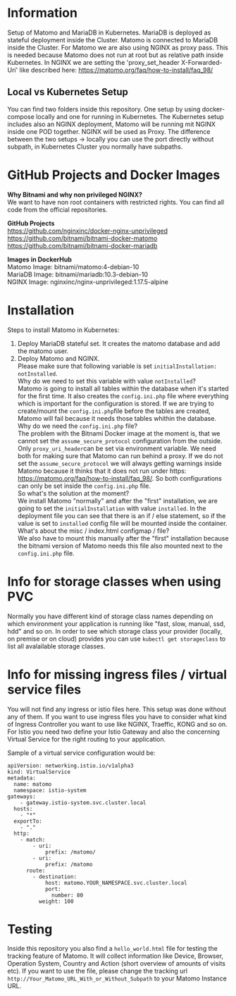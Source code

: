 # Information

Setup of Matomo and MariaDB in Kubernetes. MariaDB is deployed as stateful deployment inside the Cluster. Matomo is connected to MariaDB inside the Cluster. For Matomo we are also using NGINX as proxy pass. This is needed because Matomo does not run at root but as relative path inside Kubernetes. In NGINX we are setting the 'proxy_set_header X-Forwarded-Uri' like described here: https://matomo.org/faq/how-to-install/faq_98/

## Local vs Kubernetes Setup

You can find two folders inside this repository. One setup by using docker-compose locally and one for running in Kubernetes. The Kubernetes setup includes also an NGINX deployment, Matomo will be running mit NGINX inside one POD together. NGINX will be used as Proxy. The difference between the two setups -> locally you can use the port directly without subpath, in Kubernetes Cluster you normally have subpaths. 


# GitHub Projects and Docker Images 

<b> Why Bitnami and why non privileged NGINX? </b>  
We want to have non root containers with restricted rights. You can find all code from the official repositories.

<b> GitHub Projects </b>   
https://github.com/nginxinc/docker-nginx-unprivileged
https://github.com/bitnami/bitnami-docker-matomo
https://github.com/bitnami/bitnami-docker-mariadb

<b> Images in DockerHub </b>   
Matomo Image: bitnami/matomo:4-debian-10  
MariaDB Image: bitnami/mariadb:10.3-debian-10  
NGINX Image: nginxinc/nginx-unprivileged:1.17.5-alpine


# Installation

Steps to install Matomo in Kubernetes:
1. Deploy MariaDB stateful set. It creates the matomo database and add the matomo user. 
2. Deploy Matomo and NGINX.  
   Please make sure that following variable is set `initialInstallation: notInstalled`.   
   Why do we need to set this variable with value `notInstalled`?   
   Matomo is going to install all tables within the database when it's started for the first time. It also creates the `config.ini.php` file where everything which is important for the configuration is stored. If we are trying to create/mount the `config.ini.php`file before the tables are created, Matomo will fail because it needs those tables whithin the database. 
   Why do we need the `config.ini.php` file?  
   The problem with the Bitnami Docker image at the moment is, that we cannot set the `assume_secure_protocol` configuration from the outside. Only `proxy_uri_header`can be set via environment variable. We need both for making sure that Matomo can run behind a proxy. If we do not set the `assume_secure_protocol` we will always getting warnings inside Matomo because it thinks that it does not run under https: https://matomo.org/faq/how-to-install/faq_98/. So both configurations can only be set inside the `config.ini.php` file.  
   So what's the solution at the moment?  
   We install Matomo "normally" and after the "first" installation, we are going to set the `initialInstallation` with value `installed`. In the deployment file you can see that there is an if / else statement, so if the value is set to `installed` config file will be mounted inside the container. 
   What's about the misc / index.html configmap / file?   
   We also have to mount this manually after the "first" installation because the bitnami version of Matomo needs this file also mounted next to the `config.ini.php` file.


# Info for storage classes when using PVC

Normally you have different kind of storage class names depending on which environment your application is running like "fast, slow, manual, ssd, hdd" and so on. In order to see which storage class your provider (locally, on premise or on cloud) provides you can use `kubectl get storageclass` to list all avalailable storage classes.


# Info for missing ingress files / virtual service files

You will not find any ingress or istio files here. This setup was done without any of them. If you want to use ingress files you have to consider what kind of Ingress Controller you want to use like NGINX, Traeffic, KONG and so on. For Istio you need two define your Istio Gateway and also the concerning Virtual Service for the right routing to your application.

Sample of a virtual service configuration would be: 
```
apiVersion: networking.istio.io/v1alpha3
kind: VirtualService
metadata:
  name: matomo
  namespace: istio-system
gateways:
    - gateway.istio-system.svc.cluster.local
  hosts:
    - "*"
  exportTo:
    - "."
  http:
    - match:
        - uri:
            prefix: /matomo/
        - uri:
            prefix: /matomo
      route:
        - destination:
            host: matomo.YOUR_NAMESPACE.svc.cluster.local
            port:
              number: 80
          weight: 100
```

# Testing

Inside this repository you also find a `hello_world.html` file for testing the tracking feature of Matomo. It will collect information like Device, Browser, Operation System, Country and Action (short overview of amounts of visits etc). If you want to use the file, please change the tracking url `http://Your_Matomo_URL_With_or_Without_Subpath` to your Matomo Instance URL. 